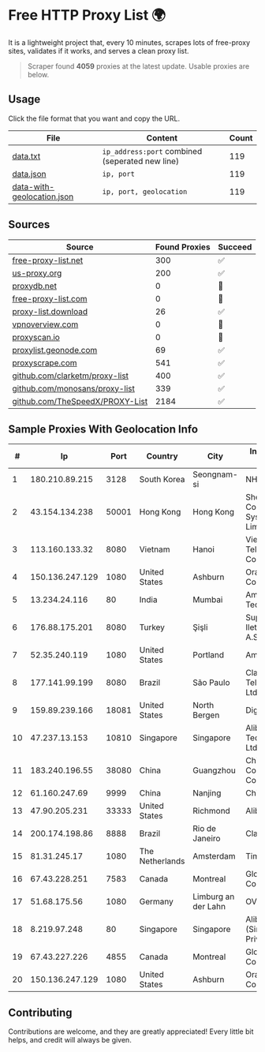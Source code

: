 
# Free HTTP Proxy List 🌍

It is a lightweight project that, every 10 minutes, scrapes lots of free-proxy sites, validates if it works, and serves a clean proxy list.


> Scraper found **4059** proxies at the latest update. Usable proxies are below.

## Usage

Click the file format that you want and copy the URL.


|File|Content|Count|
|----|-------|-----|
|[data.txt](https://raw.githubusercontent.com/themiralay/Proxy-List-World/master/data.txt)|`ip_address:port` combined (seperated new line)|119|
|[data.json](https://raw.githubusercontent.com/themiralay/Proxy-List-World/master/data.json)|`ip, port`|119|
|[data-with-geolocation.json](https://raw.githubusercontent.com/themiralay/Proxy-List-World/master/data-with-geolocation.json)|`ip, port, geolocation`|119|

## Sources

|Source|Found Proxies|Succeed|
|------|-------------|-------|
|[free-proxy-list.net](https://free-proxy-list.net)|300|✅|
|[us-proxy.org](https://www.us-proxy.org)|200|✅|
|[proxydb.net](http://proxydb.net)|0|🚫|
|[free-proxy-list.com](https://free-proxy-list.com/?page=&port=&type%5B%5D=http&type%5B%5D=https&up_time=0&search=Search)|0|🚫|
|[proxy-list.download](https://www.proxy-list.download/HTTP)|26|✅|
|[vpnoverview.com](https://vpnoverview.com/privacy/anonymous-browsing/free-proxy-servers)|0|🚫|
|[proxyscan.io](https://www.proxyscan.io)|0|🚫|
|[proxylist.geonode.com](https://proxylist.geonode.com/api/proxy-list?limit=300&page=1&sort_by=lastChecked&sort_type=desc&protocols=http,https)|69|✅|
|[proxyscrape.com](https://api.proxyscrape.com/v2/?request=displayproxies&protocol=http&timeout=10000&country=all&ssl=all&anonymity=all)|541|✅|
|[github.com/clarketm/proxy-list](https://raw.githubusercontent.com/clarketm/proxy-list/master/proxy-list-raw.txt)|400|✅|
|[github.com/monosans/proxy-list](https://raw.githubusercontent.com/monosans/proxy-list/main/proxies/http.txt)|339|✅|
|[github.com/TheSpeedX/PROXY-List](https://raw.githubusercontent.com/TheSpeedX/PROXY-List/master/http.txt)|2184|✅|


## Sample Proxies With Geolocation Info

|#|Ip|Port|Country|City|Internet Service Provider|
|-|--|----|-------|----|-------------------------|
|1|180.210.89.215|3128|South Korea|Seongnam-si|NHNCLOUD|
|2|43.154.134.238|50001|Hong Kong|Hong Kong|Shenzhen Tencent Computer Systems Company Limited|
|3|113.160.133.32|8080|Vietnam|Hanoi|VietNam Post and Telecom Corporation|
|4|150.136.247.129|1080|United States|Ashburn|Oracle Corporation|
|5|13.234.24.116|80|India|Mumbai|Amazon Technologies Inc.|
|6|176.88.175.201|8080|Turkey|Şişli|Superonline Iletisim Hizmetleri A.S.|
|7|52.35.240.119|1080|United States|Portland|Amazon.com, Inc.|
|8|177.141.99.199|8080|Brazil|São Paulo|Claro NXT Telecomunicacoes Ltda|
|9|159.89.239.166|18081|United States|North Bergen|DigitalOcean, LLC|
|10|47.237.13.153|10810|Singapore|Singapore|Alibaba (US) Technology Co., Ltd.|
|11|183.240.196.55|38080|China|Guangzhou|China Mobile Communications Corporation|
|12|61.160.247.69|9999|China|Nanjing|China Telecom|
|13|47.90.205.231|33333|United States|Richmond|Alibaba.com LLC|
|14|200.174.198.86|8888|Brazil|Rio de Janeiro|Claro S.A|
|15|81.31.245.17|1080|The Netherlands|Amsterdam|TimeWeb Ltd.|
|16|67.43.228.251|7583|Canada|Montreal|GloboTech Communications|
|17|51.68.175.56|1080|Germany|Limburg an der Lahn|OVH SAS|
|18|8.219.97.248|80|Singapore|Singapore|Alibaba Cloud (Singapore) Private Limited|
|19|67.43.227.226|4855|Canada|Montreal|GloboTech Communications|
|20|150.136.247.129|1080|United States|Ashburn|Oracle Corporation|



## Contributing

Contributions are welcome, and they are greatly appreciated! Every
little bit helps, and credit will always be given.

